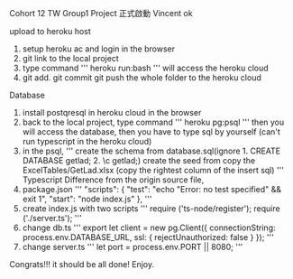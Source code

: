 Cohort 12 TW Group1 Project
正式啟動
Vincent ok



upload to heroku host
1. setup heroku ac and login in the browser
2. git link to the local project 
3. type command
'''
heroku run:bash 
'''
will access the heroku cloud
4. git add. git commit git push the whole folder to the heroku cloud 


Database
1. install postqresql in heroku cloud in the browser
2. back to the local project, type command
'''
 heroku pg:psql 
'''
then you will access the database, then you have to type sql by yourself 
(can't run typescript in the heroku cloud)
3. in the psql,
''' 
create the schema from database.sql(ignore 1. CREATE DATABASE getlad; 2. \c getlad;) 
create the seed from copy the ExcelTables/GetLad.xlsx (copy the rightest column of the insert sql)
'''
Typescript
Difference from the origin source file,
1. package.json
'''
     "scripts": {
    "test": "echo \"Error: no test specified\" && exit 1",
    "start": "node index.js"
  },
'''
2. create index.js with two scripts
'''
    require ('ts-node/register');
    require ('./server.ts');
'''
3. change db.ts 
'''
    export let client = new pg.Client({
  connectionString: process.env.DATABASE_URL,
  ssl:  {
    rejectUnauthorized: false
  }
    });
'''
4. change server.ts
'''
    let port = process.env.PORT || 8080;
'''

Congrats!!! it should be all done! Enjoy.
